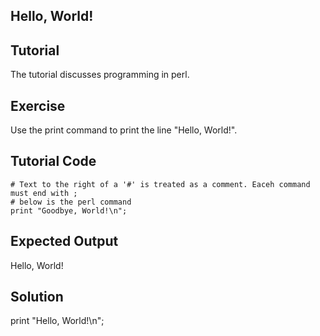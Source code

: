 Hello, World!
----------------

Tutorial
--------
The tutorial discusses programming in perl.

Exercise
-------------
Use the print command to print the line "Hello, World!".

Tutorial Code
-------------
	# Text to the right of a '#' is treated as a comment. Eaceh command must end with ;
	# below is the perl command
	print "Goodbye, World!\n";

Expected Output
---------------
Hello, World!

Solution
---------------
print "Hello, World!\n";
